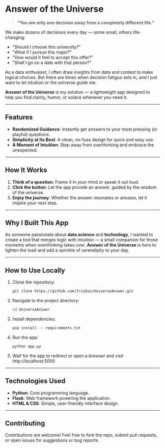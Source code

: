 # Answer of the Universe  

> **"You are only one decision away from a completely different life."**

We make dozens of decisions every day — some small, others life-changing:  
- "Should I choose this university?"  
- "What if I pursue this major?"  
- "How would it feel to accept this offer?"  
- "Shall I go on a date with that person?"  

As a data enthusiast, I often draw insights from data and context to make logical choices. But there are times when decision fatigue sets in, and I just want to let intuition or the universe guide me.  

**Answer of the Universe** is my solution — a lightweight app designed to help you find clarity, humor, or solace whenever you need it.  

---

## **Features**
- **Randomized Guidance**: Instantly get answers to your most pressing (or playful) questions.  
- **Simplicity at Its Best**: A clean, no-fuss design for quick and easy use.  
- **A Moment of Intuition**: Step away from overthinking and embrace the unexpected.  

---

## **How It Works**
1. **Think of a question**: Frame it in your mind or speak it out loud.  
2. **Click the button**: Let the app provide an answer, guided by the wisdom of the universe.  
3. **Enjoy the journey**: Whether the answer resonates or amuses, let it inspire your next step.  

---

## **Why I Built This App**
As someone passionate about **data science** and **technology**, I wanted to create a tool that merges logic with intuition — a small companion for those moments when overthinking takes over. **Answer of the Universe** is here to lighten the load and add a sprinkle of serendipity to your day.  

---

## **How to Use Locally**
1. Clone the repository:  
   ```bash
   git clone https://github.com/IrisGun/UniverseAnswer.git
2. Navigate to the project directory:
   ```bash
   cd UniverseAnswer
3. Install dependencies:
   ```bash
   pip install -r requirements.txt
4. Run the app:
   ```bash
   python app.py
5. Waif for the app to redirect or open a browser and visit http://localhost:5000

---

## **Technologies Used**
- **Python**: Core programming language.
- **Flask**: Web framework powering the application.
- **HTML & CSS**: Simple, user-friendly interface design.

---

## **Contributing**
Contributions are welcome! Feel free to fork the repo, submit pull requests, or open issues for suggestions or bug reports.
